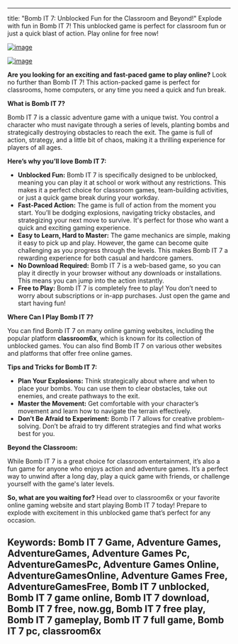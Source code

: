 ---
title: "Bomb IT 7: Unblocked Fun for the Classroom and Beyond!"
Explode with fun in Bomb IT 7! This unblocked game is perfect for classroom fun or just a quick blast of action. Play online for free now!



[![image](https://github.com/user-attachments/assets/761c07c7-5485-4894-8056-8dcf64d57bac)](https://online-generator.github.io/unblockedgames/Bomb-It-7-unblocked/)

[![image](https://github.com/user-attachments/assets/7664a815-b187-4c4e-878b-ce3746b8956e)](https://online-generator.github.io/unblockedgames/Bomb-It-7-unblocked/)

**Are you looking for an exciting and fast-paced game to play online?**  Look no further than Bomb IT 7! This action-packed game is perfect for classrooms, home computers, or any time you need a quick and fun break.  

**What is Bomb IT 7?**

Bomb IT 7 is a classic adventure game with a unique twist. You control a character who must navigate through a series of levels, planting bombs and strategically destroying obstacles to reach the exit. The game is full of action, strategy, and a little bit of chaos, making it a thrilling experience for players of all ages.

**Here’s why you’ll love Bomb IT 7:**

* **Unblocked Fun:**  Bomb IT 7 is specifically designed to be unblocked, meaning you can play it at school or work without any restrictions. This makes it a perfect choice for classroom games, team-building activities, or just a quick game break during your workday.
* **Fast-Paced Action:**  The game is full of action from the moment you start. You’ll be dodging explosions, navigating tricky obstacles, and strategizing your next move to survive.  It's perfect for those who want a quick and exciting gaming experience.
* **Easy to Learn, Hard to Master:** The game mechanics are simple, making it easy to pick up and play. However, the game can become quite challenging as you progress through the levels. This makes Bomb IT 7 a rewarding experience for both casual and hardcore gamers. 
* **No Download Required:** Bomb IT 7 is a web-based game, so you can play it directly in your browser without any downloads or installations. This means you can jump into the action instantly.
* **Free to Play:** Bomb IT 7 is completely free to play! You don’t need to worry about subscriptions or in-app purchases.  Just open the game and start having fun! 

**Where Can I Play Bomb IT 7?**

You can find Bomb IT 7 on many online gaming websites, including the popular platform **classroom6x**, which is known for its collection of unblocked games.  You can also find Bomb IT 7 on various other websites and platforms that offer free online games. 

**Tips and Tricks for Bomb IT 7:**

* **Plan Your Explosions:** Think strategically about where and when to place your bombs. You can use them to clear obstacles, take out enemies, and create pathways to the exit.
* **Master the Movement:** Get comfortable with your character’s movement and learn how to navigate the terrain effectively. 
* **Don’t Be Afraid to Experiment:** Bomb IT 7 allows for creative problem-solving. Don’t be afraid to try different strategies and find what works best for you. 

**Beyond the Classroom:**

While Bomb IT 7 is a great choice for classroom entertainment, it’s also a fun game for anyone who enjoys action and adventure games.  It’s a perfect way to unwind after a long day,  play a quick game with friends, or challenge yourself with the game's later levels. 

**So, what are you waiting for?**  Head over to classroom6x or your favorite online gaming website and start playing Bomb IT 7 today!  Prepare to explode with excitement in this unblocked game that’s perfect for any occasion.

## Keywords: Bomb IT 7 Game, Adventure Games, AdventureGames, Adventure Games Pc, AdventureGamesPc, Adventure Games Online, AdventureGamesOnline, Adventure Games Free, AdventureGamesFree, Bomb IT 7 unblocked, Bomb IT 7 game online, Bomb IT 7 download, Bomb IT 7 free, now.gg, Bomb IT 7 free play, Bomb IT 7 gameplay, Bomb IT 7 full game, Bomb IT 7 pc, classroom6x

